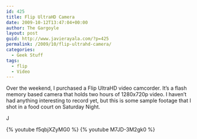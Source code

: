 ```yaml
---
id: 425
title: Flip UltraHD Camera
date: 2009-10-12T13:47:04+00:00
author: The Gargoyle
layout: post
guid: http://www.javierayala.com/?p=425
permalink: /2009/10/flip-ultrahd-camera/
categories:
  - Geek Stuff
tags:
  - flip
  - Video
---
```


Over the weekend, I purchased a Flip UltraHD video camcorder. It&#8217;s a flash memory based camera that holds two hours of 1280x720p video. I haven&#8217;t had anything interesting to record yet, but this is some sample footage that I shot in a food court on Saturday Night.



J

{% youtube f5qbjXZyMG0 %}
{% youtube M7JD-3M2gk0 %}
